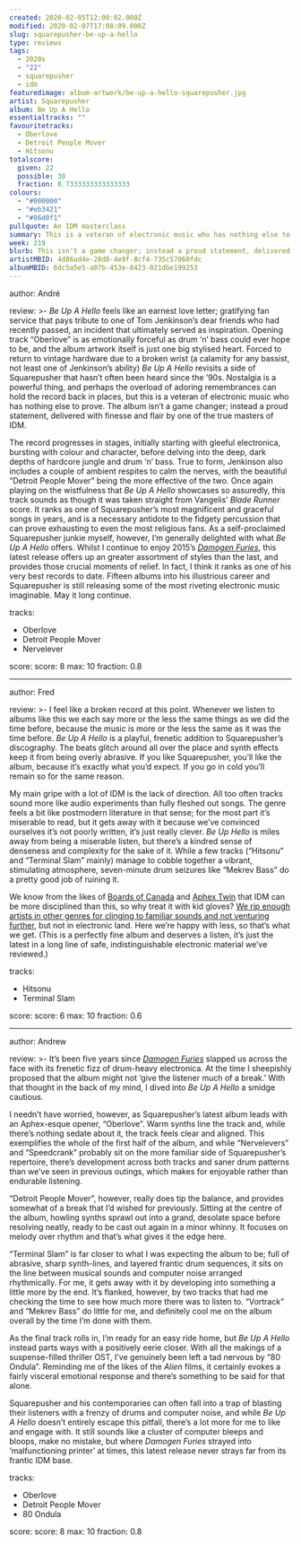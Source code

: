 ```yaml
---
created: 2020-02-05T12:00:02.000Z
modified: 2020-02-07T17:08:09.000Z
slug: squarepusher-be-up-a-hello
type: reviews
tags:
  - 2020s
  - "22"
  - squarepusher
  - idm
featuredimage: album-artwork/be-up-a-hello-squarepusher.jpg
artist: Squarepusher
album: Be Up A Hello
essentialtracks: ""
favouritetracks:
  - Oberlove
  - Detroit People Mover
  - Hitsonu
totalscore:
  given: 22
  possible: 30
  fraction: 0.7333333333333333
colours:
  - "#000000"
  - "#eb3421"
  - "#86d0f1"
pullquote: An IDM masterclass
summary: This is a veteran of electronic music who has nothing else to prove. The album isn't a game changer; instead a proud statement, delivered with finesse and flair by one of the true masters of IDM.
week: 219
blurb: This isn't a game changer; instead a proud statement, delivered with finesse and flair by one of the true masters of IDM.
artistMBID: 4d86ad4e-28d8-4e9f-8cf4-735c57060fdc
albumMBID: 6dc5a5e5-a07b-453e-8423-021dbe199253
---
```

author: André

review: >-
  *Be Up A Hello* feels like an earnest love letter; gratifying fan service that pays tribute to one of Tom Jenkinson’s dear friends who had recently passed, an incident that ultimately served as inspiration. Opening track “Oberlove” is as emotionally forceful as drum ‘n’ bass could ever hope to be, and the album artwork itself is just one big stylised heart. Forced to return to vintage hardware due to a broken wrist (a calamity for any bassist, not least one of Jenkinson’s ability) *Be Up A Hello* revisits a side of Squarepusher that hasn’t often been heard since the ’90s. Nostalgia is a powerful thing, and perhaps the overload of adoring remembrances can hold the record back in places, but this is a veteran of electronic music who has nothing else to prove. The album isn’t a game changer; instead a proud statement, delivered with finesse and flair by one of the true masters of IDM.

  The record progresses in stages, initially starting with gleeful electronica, bursting with colour and character, before delving into the deep, dark depths of hardcore jungle and drum ‘n’ bass. True to form, Jenkinson also includes a couple of ambient respites to calm the nerves, with the beautiful “Detroit People Mover” being the more effective of the two. Once again playing on the wistfulness that *Be Up A Hello* showcases so assuredly, this track sounds as though it was taken straight from Vangelis’ *Blade Runner* score. It ranks as one of Squarepusher’s most magnificent and graceful songs in years, and is a necessary antidote to the fidgety percussion that can prove exhausting to even the most religious fans. As a self-proclaimed Squarepusher junkie myself, however, I’m generally delighted with what *Be Up A Hello* offers. Whilst I continue to enjoy 2015’s [*Damogen Furies*](<reviews/squarepusher-damogen-furies/>), this latest release offers up an greater assortment of styles than the last, and provides those crucial moments of relief. In fact, I think it ranks as one of his very best records to date. Fifteen albums into his illustrious career and Squarepusher is still releasing some of the most riveting electronic music imaginable. May it long continue.

tracks:
  - Oberlove
  - ­­Detroit People Mover
  - ­­Nervelever

score:
  score: 8
  max: 10
  fraction: 0.8

---
author: Fred

review: >-
  I feel like a broken record at this point. Whenever we listen to albums like this we each say more or the less the same things as we did the time before, because the music is more or the less the same as it was the time before. *Be Up A Hello* is a playful, frenetic addition to Squarepusher’s discography. The beats glitch around all over the place and synth effects keep it from being overly abrasive. If you like Squarepusher, you’ll like the album, because it’s exactly what you’d expect. If you go in cold you’ll remain so for the same reason.

  My main gripe with a lot of IDM is the lack of direction. All too often tracks sound more like audio experiments than fully fleshed out songs. The genre feels a bit like postmodern literature in that sense; for the most part it’s miserable to read, but it gets away with it because we’ve convinced ourselves it’s not poorly written, it’s just really clever. *Be Up Hello* is miles away from being a miserable listen, but there’s a kindred sense of denseness and complexity for the sake of it. While a few tracks (“Hitsonu” and “Terminal Slam” mainly) manage to cobble together a vibrant, stimulating atmosphere, seven-minute drum seizures like “Mekrev Bass” do a pretty good job of ruining it.

  We know from the likes of [Boards of Canada](<reviews/boards-of-canada-music-has-the-right-to-children/>) and [Aphex Twin](<reviews/aphex-twin-richard-d-james-album/>) that IDM can be more disciplined than this, so why treat it with kid gloves? [We rip enough artists in other genres for clinging to familiar sounds and not venturing further](<reviews/eels-the-deconstruction/>), but not in electronic land. Here we’re happy with less, so that’s what we get. (This is a perfectly fine album and deserves a listen, it’s just the latest in a long line of safe, indistinguishable electronic material we’ve reviewed.)

tracks:
  - Hitsonu
  - ­­Terminal Slam

score:
  score: 6
  max: 10
  fraction: 0.6

---
author: Andrew

review: >-
  It’s been five years since [*Damogen Furies*](<reviews/squarepusher-damogen-furies/>) slapped us across the face with its frenetic fizz of drum-heavy electronica. At the time I sheepishly proposed that the album might not ‘give the listener much of a break.’ With that thought in the back of my mind, I dived into *Be Up A Hello* a smidge cautious.

  I needn’t have worried, however, as Squarepusher’s latest album leads with an Aphex-esque opener, “Oberlove”. Warm synths line the track and, while there’s nothing sedate about it, the track feels clear and aligned. This exemplifies the whole of the first half of the album, and while “Nervelevers” and “Speedcrank” probably sit on the more familiar side of Squarepusher’s repertoire, there’s development across both tracks and saner drum patterns than we’ve seen in previous outings, which makes for enjoyable rather than endurable listening.

  “Detroit People Mover”, however, really does tip the balance, and provides somewhat of a break that I’d wished for previously. Sitting at the centre of the album, howling synths sprawl out into a grand, desolate space before resolving neatly, ready to be cast out again in a minor whinny. It focuses on melody over rhythm and that’s what gives it the edge here.

  “Terminal Slam” is far closer to what I was expecting the album to be; full of abrasive, sharp synth-lines, and layered frantic drum sequences, it sits on the line between musical sounds and computer noise arranged rhythmically. For me, it gets away with it by developing into something a little more by the end. It’s flanked, however, by two tracks that had me checking the time to see how much more there was to listen to. “Vortrack” and “Mekrev Bass” do little for me, and definitely cool me on the album overall by the time I’m done with them.

  As the final track rolls in, I’m ready for an easy ride home, but *Be Up A Hello* instead parts ways with a positively eerie closer. With all the makings of a suspense-filled thriller OST, I’ve genuinely been left a tad nervous by “80 Ondula”. Reminding me of the likes of the *Alien* films, it certainly evokes a fairly visceral emotional response and there’s something to be said for that alone.

  Squarepusher and his contemporaries can often fall into a trap of blasting their listeners with a frenzy of drums and computer noise, and while *Be Up A Hello* doesn’t entirely escape this pitfall, there’s a lot more for me to like and engage with. It still sounds like a cluster of computer bleeps and bloops, make no mistake, but where *Damogen Furies* strayed into ‘malfunctioning printer’ at times, this latest release never strays far from its frantic IDM base.

tracks:
  - Oberlove
  - ­­Detroit People Mover
  - ­­80 Ondula

score:
  score: 8
  max: 10
  fraction: 0.8
